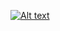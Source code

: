 



[![Alt text](https://img.youtube.com/vi/hf3tddEXfjw/0.jpg)](https://www.youtube.com/watch?v=hf3tddEXfjw)
